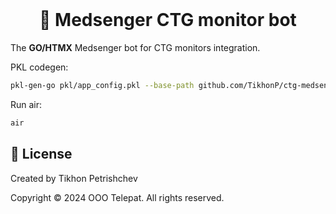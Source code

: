 <div align="center">
    <br>
    <h1>👶 Medsenger CTG monitor bot</h1>
</div>

The __GO/HTMX__ Medsenger bot for CTG monitors integration.

PKL codegen:

```bash
pkl-gen-go pkl/app_config.pkl --base-path github.com/TikhonP/ctg-medsenger-bot
```

Run air:

```bash
air
```

## 💼 License

Created by Tikhon Petrishchev

Copyright © 2024 OOO Telepat. All rights reserved.
